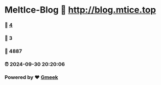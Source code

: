 # MeltIce-Blog :link: http://blog.mtice.top 
### :page_facing_up: [4](http://blog.mtice.top/tag.html) 
### :speech_balloon: 3 
### :hibiscus: 4887 
### :alarm_clock: 2024-09-30 20:20:06 
### Powered by :heart: [Gmeek](https://github.com/Meekdai/Gmeek)
